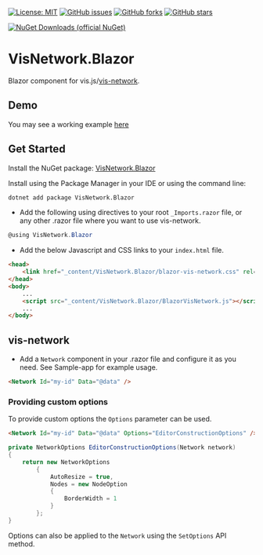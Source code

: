 [![License: MIT](https://img.shields.io/badge/License-MIT-yellow.svg)](/LICENSE)
[![GitHub issues](https://img.shields.io/github/issues/stiankroknes/visNetwork.blazor)](https://github.com/stiankroknes/VisNetwork.Blazor/issues)
[![GitHub forks](https://img.shields.io/github/forks/stiankroknes/visNetwork.blazor)](https://github.com/stiankroknes/VisNetwork.Blazor/network/members)
[![GitHub stars](https://img.shields.io/github/stars/stiankroknes/visNetwork.blazor)](https://github.com/stiankroknes/VisNetwork.Blazor/stargazers)

[![NuGet Downloads (official NuGet)](https://img.shields.io/nuget/dt/VisNetwork.Blazor?label=NuGet%20Downloads)](https://www.nuget.org/packages/VisNetwork.Blazor/)

# VisNetwork.Blazor

Blazor component for vis.js/[vis-network](https://github.com/visjs/vis-network).

## Demo

You may see a working example [here](https://salmon-dune-0701e470f.azurestaticapps.net/)

## Get Started

Install the NuGet package: [VisNetwork.Blazor](https://www.nuget.org/packages/VisNetwork.Blazor/)

Install using the Package Manager in your IDE or using the command line:

```bash
dotnet add package VisNetwork.Blazor
```

* Add the following using directives to your root `_Imports.razor` file, or any other .razor file where you want to use vis-network.
```csharp
@using VisNetwork.Blazor
```

* Add the below Javascript and CSS links to your `index.html` file.
```html
<head>
    <link href="_content/VisNetwork.Blazor/blazor-vis-network.css" rel="stylesheet" />
</head>
<body>
    ...
    <script src="_content/VisNetwork.Blazor/BlazorVisNetwork.js"></script>
    ...
</body>
```

## vis-network

* Add a `Network` component in your .razor file and configure it as you need. See Sample-app for example usage.
```html
<Network Id="my-id" Data="@data" />
```

### Providing custom options

To provide custom options the `Options` parameter can be used.

```html
<Network Id="my-id" Data="@data" Options="EditorConstructionOptions" />
```

```csharp
private NetworkOptions EditorConstructionOptions(Network network)
{
    return new NetworkOptions
        {
            AutoResize = true,
            Nodes = new NodeOption
            {
                BorderWidth = 1
            }
        };
}
```

Options can also be applied to the `Network` using the `SetOptions` API method.